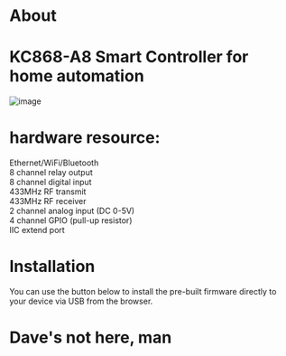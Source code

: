 # About
# KC868-A8 Smart Controller for home automation
![image](https://www.kincony.com/images/KC868-A8/KC868-A8_ESP32_relay.jpg)  
# hardware resource:  

Ethernet/WiFi/Bluetooth  
8 channel relay output  
8 channel digital input  
433MHz RF transmit  
433MHz RF receiver  
2 channel analog input (DC 0-5V)  
4 channel GPIO (pull-up resistor)  
IIC extend port  

# Installation

You can use the button below to install the pre-built firmware directly to your device via USB from the browser.

<esp-web-install-button manifest="./manifest.json"></esp-web-install-button>

<script type="module" src="https://unpkg.com/esp-web-tools@5.2.0/dist/web/install-button.js?module"></script>

# Dave's not here, man
